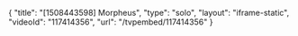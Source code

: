 {
    "title": "[1508443598] Morpheus",
    "type": "solo",
    "layout": "iframe-static",
    "videoId": "117414356",
    "url": "\/tvpembed\/117414356"
}